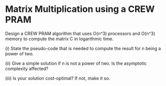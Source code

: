 # Matrix Multiplication using a CREW PRAM

Design a CREW PRAM algorithm that uses O(n^3) processors and O(n^3) memory to compute the matrix C in logarithmic time.

(i) State the pseudo-code that is needed to compute the result for n being a power of two.

(ii) Give a simple solution if n is not a power of two. Is the asymptotic complexity affected?

(iii) Is your solution cost-optimal? If not, make it so.


